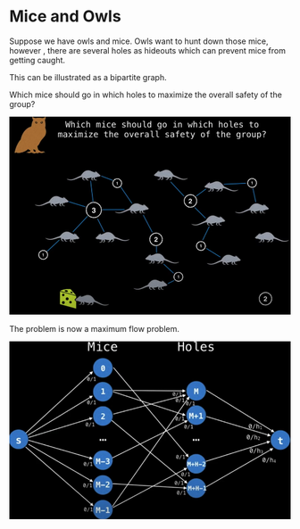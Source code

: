 # Mice and Owls

Suppose we have owls and mice. Owls want to hunt down those mice, however , there are several holes as hideouts which can prevent mice from getting caught.

This can be illustrated as a bipartite graph.

Which mice should go in which holes to maximize the overall safety of the group?

![mice-and-owls](mice-and-owls.png)

The problem is now a maximum flow problem.

![max-flow](max-flow.png)
